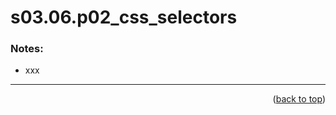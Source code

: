 <a name="topage"></a>

# s03.06.p02_css_selectors



### Notes:
* xxx

----

<p align="right">(<a href="#topage">back to top</a>)</p>
<br/>
<br/>
